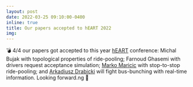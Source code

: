 ```yaml
---
layout: post
date: 2022-03-25 09:10:00-0400
inline: true
title: Our papers accepted to hEART 2022
img:
---
```


💣 4/4 our papers got accepted to this year [hEART](https://transp-or.epfl.ch/heart/2022.php) conference: 
Michal Bujak with topological properties of ride-pooling;
Farnoud Ghasemi with drivers request acceptance simulation;
[Marko Maricic](https://repository.tudelft.nl/islandora/object/uuid%3A3e9426a7-a3ec-4943-af7c-55a26592beaa) with stop-to-stop ride-pooling;
and [Arkadiusz Drabicki](https://doi.org/10.1007/s11116-022-10270-3) will fight bus-bunching with real-time information. Looking forward.ng 🚀
